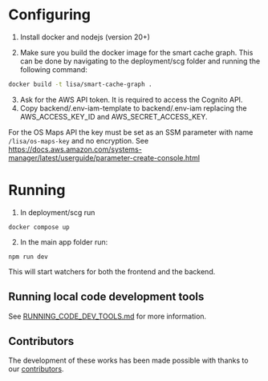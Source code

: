 # Configuring

1. Install docker and nodejs (version 20+)

2. Make sure you build the docker image for the smart cache graph. This can be done by navigating to the deployment/scg folder and running the following command:
```bash
docker build -t lisa/smart-cache-graph .
```

3. Ask for the AWS API token. It is required to access the Cognito API.
4. Copy backend/.env-iam-template to backend/.env-iam replacing the AWS_ACCESS_KEY_ID and AWS_SECRET_ACCESS_KEY.

For the OS Maps API the key must be set as an SSM parameter with name `/lisa/os-maps-key` and no encryption.
See https://docs.aws.amazon.com/systems-manager/latest/userguide/parameter-create-console.html

# Running

1. In deployment/scg run

```shell
docker compose up
```

2. In the main app folder run:

```shell
npm run dev
```

This will start watchers for both the frontend and the backend.

## Running local code development tools

See [RUNNING_CODE_DEV_TOOLS.md](./developer_docs/RUNNING_CODE_DEV_TOOLS.md) for more information.

## Contributors
The development of these works has been made possible with thanks to our [contributors](https://github.com/National-Digital-Twin/LISA/graphs/contributors).
